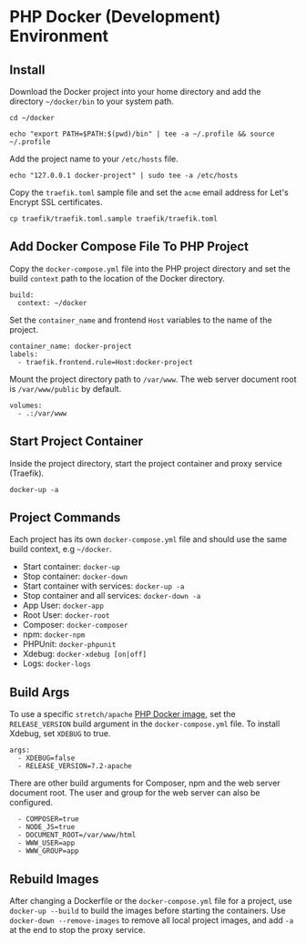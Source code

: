 # PHP Docker (Development) Environment

## Install
Download the Docker project into your home directory and add the directory `~/docker/bin` to your system path. 
```
cd ~/docker
```
```
echo "export PATH=$PATH:$(pwd)/bin" | tee -a ~/.profile && source ~/.profile
```
Add the project name to your `/etc/hosts` file.
```
echo "127.0.0.1 docker-project" | sudo tee -a /etc/hosts
```
Copy the `traefik.toml` sample file and set the `acme` email address for Let's Encrypt SSL certificates. 
```
cp traefik/traefik.toml.sample traefik/traefik.toml
```
## Add Docker Compose File To PHP Project
Copy the `docker-compose.yml` file into the PHP project directory and set the build `context` path to the location of the Docker directory.
```
build:
  context: ~/docker
```
Set the `container_name` and frontend `Host` variables to the name of the project.
```
container_name: docker-project
labels:
  - traefik.frontend.rule=Host:docker-project
```
Mount the project directory path to `/var/www`. The web server document root is `/var/www/public` by default.
```
volumes:
  - .:/var/www
```
## Start Project Container
Inside the project directory, start the project container and proxy service (Traefik).
```
docker-up -a
```

## Project Commands
Each project has its own `docker-compose.yml` file and should use the same build context, e.g `~/docker`.
- Start container: `docker-up`
- Stop container: `docker-down`
- Start container with services: `docker-up -a`   
- Stop container and all services: `docker-down -a`
- App User: `docker-app`
- Root User: `docker-root`
- Composer: `docker-composer`
- npm: `docker-npm`
- PHPUnit: `docker-phpunit`
- Xdebug: `docker-xdebug [on|off]`
- Logs: `docker-logs`

## Build Args
To use a specific `stretch/apache` [PHP Docker image](https://hub.docker.com/_/php/), set the `RELEASE_VERSION` build argument in the `docker-compose.yml` file. To install Xdebug, set `XDEBUG` to true.
```
args:
  - XDEBUG=false
  - RELEASE_VERSION=7.2-apache
```
There are other build arguments for Composer, npm and the web server document root. The user and group for the web server can also be configured.
```
  - COMPOSER=true
  - NODE_JS=true
  - DOCUMENT_ROOT=/var/www/html
  - WWW_USER=app
  - WWW_GROUP=app
```

## Rebuild Images
After changing a Dockerfile or the `docker-compose.yml` file for a project, use `docker-up --build` to build the images before starting the containers. Use `docker-down --remove-images` to remove all local project images, and add `-a` at the end to stop the proxy service.
